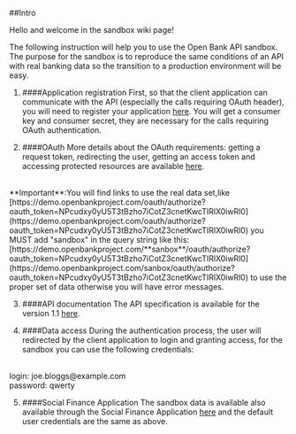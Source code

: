 ##Intro

Hello and welcome in the sandbox wiki page!

The following instruction will help you to use the Open Bank API sandbox.
The purpose for the sandbox is to reproduce the same conditions of an API with real banking data so the transition to a production environment will be easy.


1. ####Application registration
First, so that the client application can communicate with the API (especially the calls requiring OAuth header), you will need to register your application [here](https://demo.openbankproject.com/sandbox/consumer-registration).
You will get a consumer key and consumer secret, they are necessary for the calls requiring OAuth authentication.

2. ####OAuth
More details about the OAuth requirements: getting a request token, redirecting the user, getting an access token and accessing protected resources are available [here](https://github.com/OpenBankProject/OBP-API/wiki/OAuth-1.0-Server).
<br />
**Important**:You will find links to use the real data set,like [https://demo.openbankproject.com/oauth/authorize?oauth_token=NPcudxy0yU5T3tBzho7iCotZ3cnetKwcTIRlX0iwRl0](https://demo.openbankproject.com/oauth/authorize?oauth_token=NPcudxy0yU5T3tBzho7iCotZ3cnetKwcTIRlX0iwRl0) you MUST add "sandbox" in the query string like this: [https://demo.openbankproject.com/**sanbox**/oauth/authorize?oauth_token=NPcudxy0yU5T3tBzho7iCotZ3cnetKwcTIRlX0iwRl0](https://demo.openbankproject.com/sanbox/oauth/authorize?oauth_token=NPcudxy0yU5T3tBzho7iCotZ3cnetKwcTIRlX0iwRl0) to use the proper set of data otherwise you will have error messages.

3. ####API documentation
The API specification is available for the version 1.1 [here](https://github.com/OpenBankProject/OBP-API/wiki/REST-API-V1.1).

4. ####Data access
During the authentication process, the user will redirected by the client application to login and granting access, for the sandbox you can use the following credentials:
<br />
login: joe.bloggs@example.com
<br />
password: qwerty

5. ####Social Finance Application
The sandbox data is available also available through the Social Finance Application [here](https://demo.openbankproject.com/sandbox/) and the default user credentials are the same as above.
